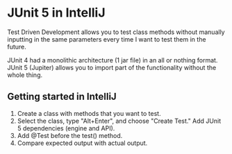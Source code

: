 # JUnit 5 in IntelliJ

Test Driven Development allows you to test class methods without manually inputting in the same parameters every time I want to test them in the future.

JUnit 4 had a monolithic architecture (1 jar file) in an all or nothing format. JUnit 5 (Jupiter) allows you to import part of the functionality without the whole thing.

## Getting started in IntelliJ

1. Create a class with methods that you want to test.
1. Select the class, type "Alt+Enter", and choose "Create Test." Add JUnit 5 dependencies (engine and API).
1. Add @Test before the test() method.
1. Compare expected output with actual output.